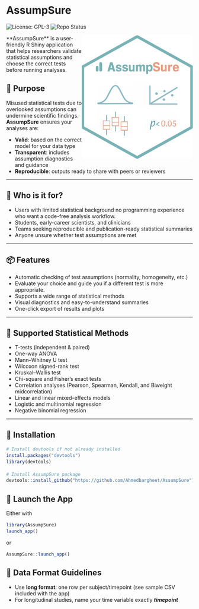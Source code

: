# AssumpSure

![License: GPL-3](https://img.shields.io/badge/license-GPL--3-blue.svg) ![Repo Status](https://img.shields.io/badge/status-active-brightgreen.svg)


<img align="right" src="inst/app/www/logo.png" width=300>
**AssumpSure** is a user-friendly R Shiny application that helps researchers validate statistical assumptions and choose the correct tests before running analyses.


## 🎯 Purpose

Misused statistical tests due to overlooked assumptions can undermine scientific findings. **AssumpSure** ensures your analyses are:

- **Valid**: based on the correct model for your data type
- **Transparent**: includes assumption diagnostics and guidance
- **Reproducible**: outputs ready to share with peers or reviewers

---

## 👥 Who is it for?

- Users with limited statistical background no programming experience who want a code-free analysis workflow.
- Students, early-career scientists, and clinicians
- Teams seeking reproducible and publication-ready statistical summaries
- Anyone unsure whether test assumptions are met

---

## 📦 Features

- Automatic checking of test assumptions (normality, homogeneity, etc.)
- Evaluate your choice and guide you if a different test is more appropriate.
- Supports a wide range of statistical methods
- Visual diagnostics and easy-to-understand summaries
- One-click export of results and plots

---

## 🧪 Supported Statistical Methods

- T-tests (independent & paired)
- One-way ANOVA
- Mann–Whitney U test
- Wilcoxon signed-rank test
- Kruskal–Wallis test
- Chi-square and Fisher’s exact tests
- Correlation analyses (Pearson, Spearman, Kendall, and Biweight midcorrelation)
- Linear and linear mixed-effects models
- Logistic and multinomial regression
- Negative binomial regression

---

## 📁 Installation

```r
# Install devtools if not already installed
install.packages("devtools")
library(devtools)

# Install AssumpSure package
devtools::install_github("https://github.com/Ahmedbargheet/AssumpSure")
```

## 🚀 Launch the App

Either with
```r
library(AssumpSure)
launch_app()
```
or 

```r
AssumpSure::launch_app()
```

## 📂 Data Format Guidelines

- Use **long format**: one row per subject/timepoint (see sample CSV included with the app)
- For longitudinal studies, name your time variable exactly ***timepoint***
